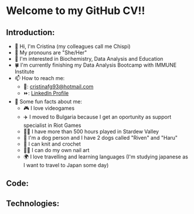 # Welcome to my GitHub CV!!

## Introduction: 

- 👋 Hi, I'm Cristina (my colleagues call me Chispi)
- 🌸 My pronouns are "She/Her"
- 👀 I'm interested in Biochemistry, Data Analysis and Education
- 🍀 I'm currently finishing my Data Analysis Bootcamp with IMMUNE Institute
- 📫 How to reach me: 
  - 📧: cristinafg93@hotmail.com
  - ⏩: <a href="https://www.linkedin.com/in/cristina-fuentes-gutiérrez-9467a7139/" target="_blank">LinkedIn Profile</a>
- 🌈 Some fun facts about me:
   - 🎮 I love videogames
   - ✈️ I moved to Bulgaria because I get an oportunity as support specialist in Riot Games
   - 🐷🦋 I have more than 500 hours played in Stardew Valley
   - 🐶 I'm a dog person and I have 2 dogs called "Riven" and "Haru"
   - 🎨 I can knit and crochet
   - 💅🏻 I can do my own nail art
   - 🌍 I love travelling and learning languages (I'm studying japanese as I want to travel to Japan some day)

## Code:
     
## Technologies:
